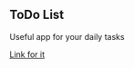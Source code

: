 ## ToDo List
Useful app for your daily tasks

[Link for it](https://sensational-klepon-c4a98c.netlify.app/)
